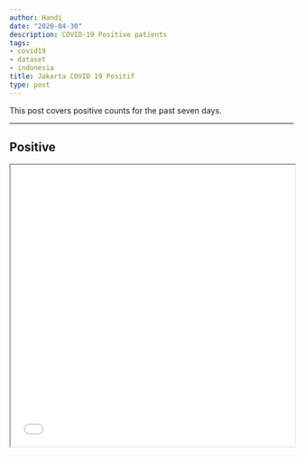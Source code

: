 ```yaml
---
author: Handi
date: "2020-04-30"
description: COVID-19 Positive patients
tags:
- covid19
- dataset
- indonesia
title: Jakarta COVID 19 Positif
type: post
---
```


This post covers positive counts for the past seven days.
<!--more-->
---

## Positive
<iframe seamless src="/leafmap/leafMapPOSITIF.html" width="100%" height="500"></iframe>
